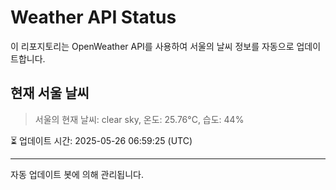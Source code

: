 
# Weather API Status

이 리포지토리는 OpenWeather API를 사용하여 서울의 날씨 정보를 자동으로 업데이트합니다.

## 현재 서울 날씨
> 서울의 현재 날씨: clear sky, 온도: 25.76°C, 습도: 44%

⏳ 업데이트 시간: 2025-05-26 06:59:25 (UTC)

---
자동 업데이트 봇에 의해 관리됩니다.
